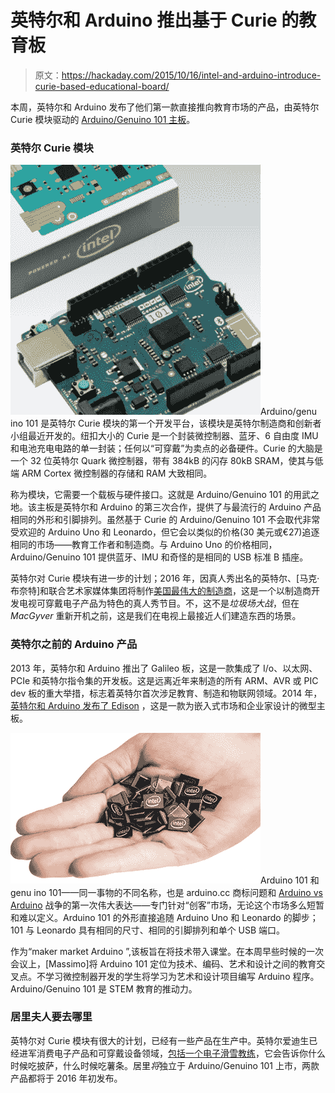 # 英特尔和 Arduino 推出基于 Curie 的教育板

> 原文：<https://hackaday.com/2015/10/16/intel-and-arduino-introduce-curie-based-educational-board/>

本周，英特尔和 Arduino 发布了他们第一款直接推向教育市场的产品，由英特尔 Curie 模块驱动的 [Arduino/Genuino 101 主板](https://www.arduino.cc/en/Main/ArduinoBoard101)。

### 英特尔 Curie 模块

![genuino101](img/b1f7314e07c161890e318f3b08594b10.png)Arduino/genu ino 101 是英特尔 Curie 模块的第一个开发平台，该模块是英特尔制造商和创新者小组最近开发的。纽扣大小的 Curie 是一个封装微控制器、蓝牙、6 自由度 IMU 和电池充电电路的单一封装；任何以“可穿戴”为卖点的必备硬件。Curie 的大脑是一个 32 位英特尔 Quark 微控制器，带有 384kB 的闪存 80kB SRAM，使其与低端 ARM Cortex 微控制器的存储和 RAM 大致相同。

称为模块，它需要一个载板与硬件接口。这就是 Arduino/Genuino 101 的用武之地。该主板是英特尔和 Arduino 的第三次合作，提供了与最流行的 Arduino 产品相同的外形和引脚排列。虽然基于 Curie 的 Arduino/Genuino 101 不会取代非常受欢迎的 Arduino Uno 和 Leonardo，但它会以类似的价格(30 美元或€27)追逐相同的市场——教育工作者和制造商。与 Arduino Uno 的价格相同，Arduino/Genuino 101 提供蓝牙、IMU 和奇怪的是相同的 USB 标准 B 插座。

英特尔对 Curie 模块有进一步的计划；2016 年，因真人秀出名的英特尔、[马克·布奈特]和联合艺术家媒体集团将制作[美国最伟大的制造商](https://www-ssl.intel.com/content/www/us/en/wearables/americas-greatest-makers.html)，这是一个以制造商开发电视可穿戴电子产品为特色的真人秀节目。不，这不是*垃圾场大战*，但在 *MacGyver* 重新开机之前，这是我们在电视上最接近人们建造东西的场景。

### 英特尔之前的 Arduino 产品

2013 年，英特尔和 Arduino 推出了 Galileo 板，这是一款集成了 I/o、以太网、PCIe 和英特尔指令集的开发板。这是远离近年来制造的所有 ARM、AVR 或 PIC dev 板的重大举措，标志着英特尔首次涉足教育、制造和物联网领域。2014 年，[英特尔和 Arduino 发布了 Edison](http://hackaday.com/2014/09/10/hands-on-with-the-intel-edison/) ，这是一款为嵌入式市场和企业家设计的微型主板。

![Intel Curie](img/1cff3c22b4f718c9696649218bb5a95b.png)Arduino 101 和 genu ino 101——同一事物的不同名称，也是 arduino.cc 商标问题和 [Arduino vs Arduino](http://hackaday.com/2015/05/22/arduino-vs-arduino-these-are-not-the-droids/) 战争的第一次伟大表达——专门针对“创客”市场，无论这个市场多么短暂和难以定义。Arduino 101 的外形直接追随 Arduino Uno 和 Leonardo 的脚步；101 与 Leonardo 具有相同的尺寸、相同的引脚排列和单个 USB 端口。

作为“maker market Arduino ”,该板旨在将技术带入课堂。在本周早些时候的一次会议上，[Massimo]将 Arduino 101 定位为技术、编码、艺术和设计之间的教育交叉点。不学习微控制器开发的学生将学习为艺术和设计项目编写 Arduino 程序。Arduino/Genuino 101 是 STEM 教育的推动力。

### 居里夫人要去哪里

英特尔对 Curie 模块有很大的计划，已经有一些产品在生产中。英特尔爱迪生已经进军消费电子产品和可穿戴设备领域，[包括一个电子滑雪教练](http://snowcookie.eu/)，它会告诉你什么时候吃披萨，什么时候吃薯条。居里*将*独立于 Arduino/Genuino 101 上市，两款产品都将于 2016 年初发布。